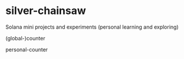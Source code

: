 # silver-chainsaw
Solana mini projects and experiments (personal learning and exploring)


(global-)counter

personal-counter
